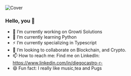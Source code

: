 ![Cover](https://i.ibb.co/tcNcN3B/Linked-In-Banner.png)
### Hello, you 👋
- 🔭 I’m currently working on Growti Solutions
- 🌱 I’m currently learning Python
- ⚡ I’m currently specializing in Typescript
- 👯 I’m looking to collaborate on Blockchain, and Crypto.
- 📫 How to reach me: Find me on LinkedIn: https://www.linkedin.com/in/diegocastro-r- 
- 😄 Fun fact: I really like music,tea and Pugs
<!--
**DiegoCastro-R/DiegoCastro-R** is a ✨ _special_ ✨ repository because its `README.md` (this file) appears on your GitHub profile.

Here are some ideas to get you started:
<div class="LI-profile-badge"  data-version="v1" data-size="medium" data-locale="pt_BR" data-type="horizontal" data-theme="dark" data-vanity="diegocastro-r"><a class="LI-simple-link" href='https://br.linkedin.com/in/diegocastro-r?trk=profile-badge'>Diego Rodrigues</a></div>
- 🔭 I’m currently working on Growti Solutions
- 🌱 I’m currently learning Python
- ⚡ I’m currently specializing in Typescript
- 👯 I’m looking to collaborate on Blockchain, and Crypto.
- 📫 How to reach me: Find me on LinkedIn: https://www.linkedin.com/in/diegocastro-r
- ⚡ Fun fact: I really like music,and tea 😄
-->
